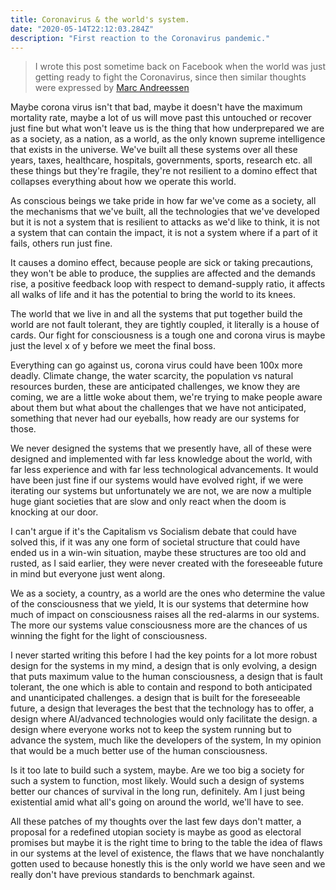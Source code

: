 ```yaml
---
title: Coronavirus & the world's system.
date: "2020-05-14T22:12:03.284Z"
description: "First reaction to the Coronavirus pandemic."
---
```


> I wrote this post sometime back on Facebook when the world was just getting ready to fight the Coronavirus, since then similar thoughts were expressed by [Marc Andreessen](https://a16z.com/2020/04/18/its-time-to-build/)

Maybe corona virus isn't that bad, maybe it doesn't have the maximum mortality rate, maybe a lot of us will move past this untouched or recover just fine but what won't leave us is the thing that how underprepared we are as a society, as a nation, as a world, as the only known supreme intelligence that exists in the universe. We've built all these systems over all these years, taxes, healthcare, hospitals, governments, sports, research etc. all these things but they're fragile, they're not resilient to a domino effect that collapses everything about how we operate this world.

As conscious beings we take pride in how far we've come as a society, all the mechanisms that we've built, all the technologies that we've developed but it is not a system that is resilient to attacks as we'd like to think, it is not a system that can contain the impact, it is not a system where if a part of it fails, others run just fine.

It causes a domino effect, because people are sick or taking precautions, they won't be able to produce, the supplies are affected and the demands rise, a positive feedback loop with respect to demand-supply ratio, it affects all walks of life and it has the potential to bring the world to its knees.

The world that we live in and all the systems that put together build the world are not fault tolerant, they are tightly coupled, it literally is a house of cards. Our fight for consciousness is a tough one and corona virus is maybe just the level x of y before we meet the final boss.

Everything can go against us, corona virus could have been 100x more deadly. Climate change, the water scarcity, the population vs natural resources burden, these are anticipated challenges, we know they are coming, we are a little woke about them, we're trying to make people aware about them but what about the challenges that we have not anticipated, something that never had our eyeballs, how ready are our systems for those.

We never designed the systems that we presently have, all of these were designed and implemented with far less knowledge about the world, with far less experience and with far less technological advancements. It would have been just fine if our systems would have evolved right, if we were iterating our systems but unfortunately we are not, we are now a multiple huge giant societies that are slow and only react when the doom is knocking at our door.

I can't argue if it's the Capitalism vs Socialism debate that could have solved this, if it was any one form of societal structure that could have ended us in a win-win situation, maybe these structures are too old and rusted, as I said earlier, they were never created with the foreseeable future in mind but everyone just went along.

We as a society, a country, as a world are the ones who determine the value of the consciousness that we yield, It is our systems that determine how much of impact on consciousness raises all the red-alarms in our systems. The more our systems value consciousness more are the chances of us winning the fight for the light of consciousness.

I never started writing this before I had the key points for a lot more robust design for the systems in my mind, a design that is only evolving, a design that puts maximum value to the human consciousness, a design that is fault tolerant, the one which is able to contain and respond to both anticipated and unanticipated challenges. a design that is built for the foreseeable future, a design that leverages the best that the technology has to offer, a design where AI/advanced technologies would only facilitate the design.
a design where everyone works not to keep the system running but to advance the system, much like the developers of the system, In my opinion that would be a much better use of the human consciousness.

Is it too late to build such a system, maybe.
Are we too big a society for such a system to function, most likely.
Would such a design of systems better our chances of survival in the long run, definitely.
Am I just being existential amid what all's going on around the world, we'll have to see.

All these patches of my thoughts over the last few days don't matter, a proposal for a redefined utopian society is maybe as good as electoral promises but maybe it is the right time to bring to the table the idea of flaws in our systems at the level of existence, the flaws that we have nonchalantly gotten used to because honestly this is the only world we have seen and we really don't have previous standards to benchmark against.
